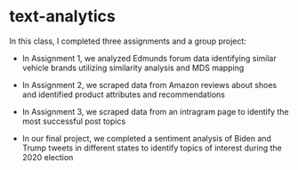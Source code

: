 # text-analytics

In this class, I completed three assignments and a group project:

* In Assignment 1, we analyzed Edmunds forum data identifying similar vehicle brands utilizing similarity analysis and MDS mapping

* In Assignment 2, we scraped data from Amazon reviews about shoes and identified product attributes and recommendations

* In Assignment 3, we scraped data from an intragram page to identify the most successful post topics 

* In our final project, we completed a sentiment analysis of Biden and Trump tweets in different states to identify topics of interest during the 2020 election
